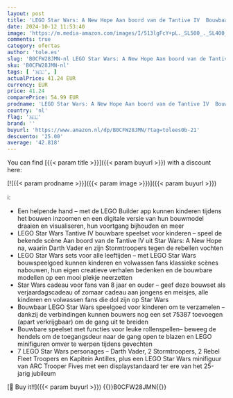 ```yaml
---
layout: post
title: 'LEGO Star Wars: A New Hope Aan boord van de Tantive IV  Bouwbaar Speelgoed voor Kinderen  Bouwpakket om te Verzamelen  Cadeau voor Jongens en Meisjes vanaf 8 jaar en Verzamelaars 75387'
date: 2024-10-12 11:53:40
image: 'https://m.media-amazon.com/images/I/513lgFcY+pL._SL500_._SL400_.jpg'
comments: true
category: ofertas
author: 'tole.es'
slug: 'B0CFW28JMN-nl LEGO Star Wars: A New Hope Aan boord van de Tantive IV...'
sku: 'B0CFW28JMN-nl'
tags: [ '🇳🇱', ]
actualPrice: 41.24 EUR
currency: EUR
price: 41.24
comparePrice: 54.99 EUR
prodname: 'LEGO Star Wars: A New Hope Aan boord van de Tantive IV  Bouwbaar Speelgoed voor Kinderen  Bouwpakket om te Verzamelen  Cadeau voor Jongens en Meisjes vanaf 8 jaar en Verzamelaars 75387'
country: 'nl'
flag: '🇳🇱'
brand: ''
buyurl: 'https://www.amazon.nl/dp/B0CFW28JMN/?tag=tolees0b-21'
descuento: '25.00'
average: '42.818'
---
```


You can find [{{< param title >}}]({{< param buyurl >}}) with a discount here:

[![{{< param prodname >}}]({{< param image >}})]({{< param buyurl >}})

ℹ️:

- Een helpende hand – met de LEGO Builder app kunnen kinderen tijdens het bouwen inzoomen en een digitale versie van hun bouwmodel draaien en visualiseren, hun voortgang bijhouden en meer
- LEGO Star Wars Tantive IV bouwbare speelset voor kinderen – speel de bekende scène Aan boord van de Tantive IV uit Star Wars: A New Hope na, waarin Darth Vader en zijn Stormtroopers tegen de rebellen vochten
- LEGO Star Wars sets voor alle leeftijden – met LEGO Star Wars bouwspeelgoed kunnen kinderen en volwassen fans klassieke scènes nabouwen, hun eigen creatieve verhalen bedenken en de bouwbare modellen op een mooi plekje neerzetten
- Star Wars cadeau voor fans van 8 jaar en ouder – geef deze bouwset als verjaardagscadeau of zomaar cadeau aan jongens en meisjes, alle kinderen en volwassen fans die dol zijn op Star Wars
- Bouwbaar LEGO Star Wars speelgoed voor kinderen om te verzamelen – dankzij de verbindingen kunnen bouwers nog een set 75387 toevoegen (apart verkrijgbaar) om de gang uit te breiden
- Bouwbare speelset met functies voor leuke rollenspellen– beweeg de hendels om de toegangsdeur naar de gang open te blazen en LEGO minifiguren omver te werpen tijdens gevechten
- 7 LEGO Star Wars personages – Darth Vader, 2 Stormtroopers, 2 Rebel Fleet Troopers en Kapitein Antilles, plus een LEGO Star Wars minifiguur van ARC Trooper Fives met een displaystandaard ter ere van het 25-jarig jubileum

[🛒 Buy it!!]({{< param buyurl >}})
{{<world>}}B0CFW28JMN{{</world>}}
